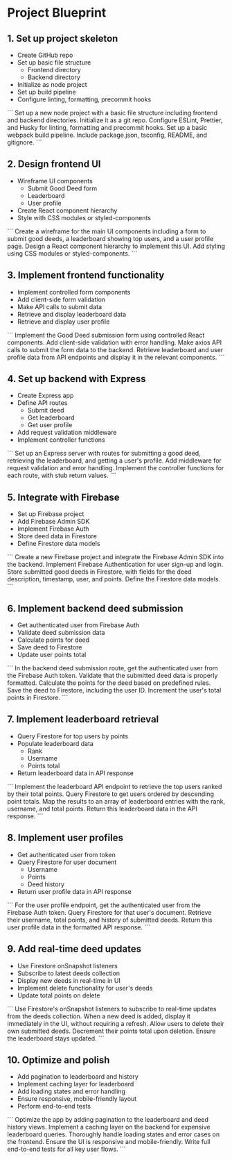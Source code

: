 # Project Blueprint

## 1. Set up project skeleton 
- Create GitHub repo
- Set up basic file structure
  - Frontend directory 
  - Backend directory
- Initialize as node project
- Set up build pipeline
- Configure linting, formatting, precommit hooks
<prompt>
```
Set up a new node project with a basic file structure including frontend and backend directories. Initialize it as a git repo. Configure ESLint, Prettier, and Husky for linting, formatting and precommit hooks. Set up a basic webpack build pipeline. Include package.json, tsconfig, README, and gitignore.
```
</prompt>

## 2. Design frontend UI 
- Wireframe UI components
  - Submit Good Deed form
  - Leaderboard
  - User profile 
- Create React component hierarchy
- Style with CSS modules or styled-components
<prompt> 
```
Create a wireframe for the main UI components including a form to submit good deeds, a leaderboard showing top users, and a user profile page. Design a React component hierarchy to implement this UI. Add styling using CSS modules or styled-components. 
```
</prompt>

## 3. Implement frontend functionality
- Implement controlled form components 
- Add client-side form validation
- Make API calls to submit data
- Retrieve and display leaderboard data
- Retrieve and display user profile
<prompt>
```
Implement the Good Deed submission form using controlled React components. Add client-side validation with error handling. Make axios API calls to submit the form data to the backend. Retrieve leaderboard and user profile data from API endpoints and display it in the relevant components.  
```
</prompt>

## 4. Set up backend with Express
- Create Express app
- Define API routes 
  - Submit deed
  - Get leaderboard
  - Get user profile
- Add request validation middleware 
- Implement controller functions
<prompt>
```
Set up an Express server with routes for submitting a good deed, retrieving the leaderboard, and getting a user's profile. Add middleware for request validation and error handling. Implement the controller functions for each route, with stub return values.
```  
</prompt>

## 5. Integrate with Firebase
- Set up Firebase project
- Add Firebase Admin SDK 
- Implement Firebase Auth
- Store deed data in Firestore
- Define Firestore data models
<prompt>
```
Create a new Firebase project and integrate the Firebase Admin SDK into the backend. Implement Firebase Authentication for user sign-up and login. Store submitted good deeds in Firestore, with fields for the deed description, timestamp, user, and points. Define the Firestore data models.
```
</prompt>

## 6. Implement backend deed submission 
- Get authenticated user from Firebase Auth
- Validate deed submission data
- Calculate points for deed
- Save deed to Firestore
- Update user points total
<prompt>
```
In the backend deed submission route, get the authenticated user from the Firebase Auth token. Validate that the submitted deed data is properly formatted. Calculate the points for the deed based on predefined rules. Save the deed to Firestore, including the user ID. Increment the user's total points in Firestore.
```
</prompt>

## 7. Implement leaderboard retrieval
- Query Firestore for top users by points 
- Populate leaderboard data
  - Rank
  - Username
  - Points total
- Return leaderboard data in API response
<prompt>
```
Implement the leaderboard API endpoint to retrieve the top users ranked by their total points. Query Firestore to get users ordered by descending point totals. Map the results to an array of leaderboard entries with the rank, username, and total points. Return this leaderboard data in the API response.  
```
</prompt>

## 8. Implement user profiles
- Get authenticated user from token
- Query Firestore for user document 
  - Username
  - Points 
  - Deed history
- Return user profile data in API response
<prompt>
```
For the user profile endpoint, get the authenticated user from the Firebase Auth token. Query Firestore for that user's document. Retrieve their username, total points, and history of submitted deeds. Return this user profile data in the formatted API response.
```  
</prompt>

## 9. Add real-time deed updates
- Use Firestore onSnapshot listeners 
- Subscribe to latest deeds collection
- Display new deeds in real-time in UI
- Implement delete functionality for user's deeds
- Update total points on delete
<prompt>
```
Use Firestore's onSnapshot listeners to subscribe to real-time updates from the deeds collection. When a new deed is added, display it immediately in the UI, without requiring a refresh. Allow users to delete their own submitted deeds. Decrement their points total upon deletion. Ensure the leaderboard stays updated.
```
</prompt>

## 10. Optimize and polish
- Add pagination to leaderboard and history
- Implement caching layer for leaderboard
- Add loading states and error handling
- Ensure responsive, mobile-friendly layout 
- Perform end-to-end tests
<prompt>
```
Optimize the app by adding pagination to the leaderboard and deed history views. Implement a caching layer on the backend for expensive leaderboard queries. Thoroughly handle loading states and error cases on the frontend. Ensure the UI is responsive and mobile-friendly. Write full end-to-end tests for all key user flows.
```
</prompt>

